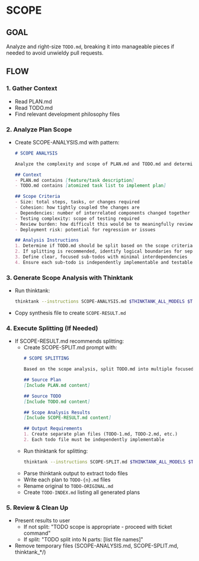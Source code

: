 # SCOPE

## GOAL
Analyze and right-size `TODO.md`, breaking it into manageable pieces if needed to avoid unwieldy pull requests.

## FLOW

### 1. Gather Context
- Read PLAN.md
- Read TODO.md
- Find relevant development philosophy files

### 2. Analyze Plan Scope
- Create SCOPE-ANALYSIS.md with pattern:
  ```markdown
  # SCOPE ANALYSIS

  Analyze the complexity and scope of PLAN.md and TODO.md and determine if it should be broken into multiple smaller, more focused TODO files.

  ## Context
  - PLAN.md contains [feature/task description]
  - TODO.md contains [atomized task list to implement plan]

  ## Scope Criteria
  - Size: total steps, tasks, or changes required
  - Cohesion: how tightly coupled the changes are
  - Dependencies: number of interrelated components changed together
  - Testing complexity: scope of testing required
  - Review burden: how difficult this would be to meaningfully review
  - Deployment risk: potential for regression or issues

  ## Analysis Instructions
  1. Determine if TODO.md should be split based on the scope criteria above
  2. If splitting is recommended, identify logical boundaries for separation
  3. Define clear, focused sub-todos with minimal interdependencies
  4. Ensure each sub-todo is independently implementable and testable
  ```

### 3. Generate Scope Analysis with Thinktank
- Run thinktank:
  ```bash
  thinktank --instructions SCOPE-ANALYSIS.md $THINKTANK_ALL_MODELS $THINKTANK_SYNTHESIS_MODEL PLAN.md TODO.md $(find_philosophy_files) $(find_glance_files)
  ```
- Copy synthesis file to create `SCOPE-RESULT.md`

### 4. Execute Splitting (If Needed)
- If SCOPE-RESULT.md recommends splitting:
  - Create SCOPE-SPLIT.md prompt with:
    ```markdown
    # SCOPE SPLITTING

    Based on the scope analysis, split TODO.md into multiple focused todo files.

    ## Source Plan
    [Include PLAN.md content]

    ## Source TODO
    [Include TODO.md content]

    ## Scope Analysis Results
    [Include SCOPE-RESULT.md content]

    ## Output Requirements
    1. Create separate plan files (TODO-1.md, TODO-2.md, etc.)
    2. Each todo file must be independently implementable
    ```
  - Run thinktank for splitting:
    ```bash
    thinktank --instructions SCOPE-SPLIT.md $THINKTANK_ALL_MODELS $THINKTANK_SYNTHESIS_MODEL PLAN.md TODO.md SCOPE-RESULT.md $(find_philosophy_files) $(find_glance_files)
    ```
  - Parse thinktank output to extract todo files
  - Write each plan to `TODO-{n}.md` files
  - Rename original to `TODO-ORIGINAL.md`
  - Create `TODO-INDEX.md` listing all generated plans

### 5. Review & Clean Up
- Present results to user
  - If not split: "TODO scope is appropriate - proceed with ticket command"
  - If split: "TODO split into N parts: [list file names]"
- Remove temporary files (SCOPE-ANALYSIS.md, SCOPE-SPLIT.md, thinktank_*/)


